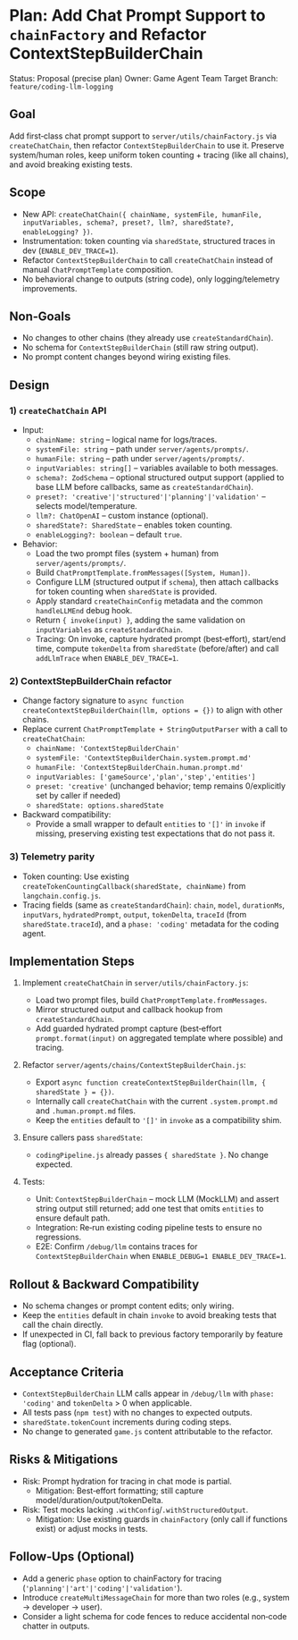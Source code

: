 # Plan: Add Chat Prompt Support to `chainFactory` and Refactor ContextStepBuilderChain

Status: Proposal (precise plan)
Owner: Game Agent Team
Target Branch: `feature/coding-llm-logging`

## Goal

Add first‑class chat prompt support to `server/utils/chainFactory.js` via `createChatChain`, then refactor `ContextStepBuilderChain` to use it. Preserve system/human roles, keep uniform token counting + tracing (like all chains), and avoid breaking existing tests.

## Scope
- New API: `createChatChain({ chainName, systemFile, humanFile, inputVariables, schema?, preset?, llm?, sharedState?, enableLogging? })`.
- Instrumentation: token counting via `sharedState`, structured traces in dev (`ENABLE_DEV_TRACE=1`).
- Refactor `ContextStepBuilderChain` to call `createChatChain` instead of manual `ChatPromptTemplate` composition.
- No behavioral change to outputs (string code), only logging/telemetry improvements.

## Non‑Goals
- No changes to other chains (they already use `createStandardChain`).
- No schema for `ContextStepBuilderChain` (still raw string output).
- No prompt content changes beyond wiring existing files.

## Design

### 1) `createChatChain` API
- Input:
  - `chainName: string` – logical name for logs/traces.
  - `systemFile: string` – path under `server/agents/prompts/`.
  - `humanFile: string` – path under `server/agents/prompts/`.
  - `inputVariables: string[]` – variables available to both messages.
  - `schema?: ZodSchema` – optional structured output support (applied to base LLM before callbacks, same as `createStandardChain`).
  - `preset?: 'creative'|'structured'|'planning'|'validation'` – selects model/temperature.
  - `llm?: ChatOpenAI` – custom instance (optional).
  - `sharedState?: SharedState` – enables token counting.
  - `enableLogging?: boolean` – default `true`.
- Behavior:
  - Load the two prompt files (system + human) from `server/agents/prompts/`.
  - Build `ChatPromptTemplate.fromMessages([System, Human])`.
  - Configure LLM (structured output if `schema`), then attach callbacks for token counting when `sharedState` is provided.
  - Apply standard `createChainConfig` metadata and the common `handleLLMEnd` debug hook.
  - Return `{ invoke(input) }`, adding the same validation on `inputVariables` as `createStandardChain`.
  - Tracing: On invoke, capture hydrated prompt (best‑effort), start/end time, compute `tokenDelta` from `sharedState` (before/after) and call `addLlmTrace` when `ENABLE_DEV_TRACE=1`.

### 2) ContextStepBuilderChain refactor
- Change factory signature to `async function createContextStepBuilderChain(llm, options = {})` to align with other chains.
- Replace current `ChatPromptTemplate + StringOutputParser` with a call to `createChatChain`:
  - `chainName: 'ContextStepBuilderChain'`
  - `systemFile: 'ContextStepBuilderChain.system.prompt.md'`
  - `humanFile: 'ContextStepBuilderChain.human.prompt.md'`
  - `inputVariables: ['gameSource','plan','step','entities']`
  - `preset: 'creative'` (unchanged behavior; temp remains 0/explicitly set by caller if needed)
  - `sharedState: options.sharedState`
- Backward compatibility:
  - Provide a small wrapper to default `entities` to `'[]'` in `invoke` if missing, preserving existing test expectations that do not pass it.

### 3) Telemetry parity
- Token counting: Use existing `createTokenCountingCallback(sharedState, chainName)` from `langchain.config.js`.
- Tracing fields (same as `createStandardChain`): `chain`, `model`, `durationMs`, `inputVars`, `hydratedPrompt`, `output`, `tokenDelta`, `traceId` (from `sharedState.traceId`), and a `phase: 'coding'` metadata for the coding agent.

## Implementation Steps

1) Implement `createChatChain` in `server/utils/chainFactory.js`:
   - Load two prompt files, build `ChatPromptTemplate.fromMessages`.
   - Mirror structured output and callback hookup from `createStandardChain`.
   - Add guarded hydrated prompt capture (best‑effort `prompt.format(input)` on aggregated template where possible) and tracing.

2) Refactor `server/agents/chains/ContextStepBuilderChain.js`:
   - Export `async function createContextStepBuilderChain(llm, { sharedState } = {})`.
   - Internally call `createChatChain` with the current `.system.prompt.md` and `.human.prompt.md` files.
   - Keep the `entities` default to `'[]'` in `invoke` as a compatibility shim.

3) Ensure callers pass `sharedState`:
   - `codingPipeline.js` already passes `{ sharedState }`. No change expected.

4) Tests:
   - Unit: `ContextStepBuilderChain` – mock LLM (MockLLM) and assert string output still returned; add one test that omits `entities` to ensure default path.
   - Integration: Re‑run existing coding pipeline tests to ensure no regressions.
   - E2E: Confirm `/debug/llm` contains traces for `ContextStepBuilderChain` when `ENABLE_DEBUG=1 ENABLE_DEV_TRACE=1`.

## Rollout & Backward Compatibility
- No schema changes or prompt content edits; only wiring.
- Keep the `entities` default in chain `invoke` to avoid breaking tests that call the chain directly.
- If unexpected in CI, fall back to previous factory temporarily by feature flag (optional).

## Acceptance Criteria
- `ContextStepBuilderChain` LLM calls appear in `/debug/llm` with `phase: 'coding'` and `tokenDelta` > 0 when applicable.
- All tests pass (`npm test`) with no changes to expected outputs.
- `sharedState.tokenCount` increments during coding steps.
- No change to generated `game.js` content attributable to the refactor.

## Risks & Mitigations
- Risk: Prompt hydration for tracing in chat mode is partial.
  - Mitigation: Best‑effort formatting; still capture model/duration/output/tokenDelta.
- Risk: Test mocks lacking `.withConfig`/`.withStructuredOutput`.
  - Mitigation: Use existing guards in `chainFactory` (only call if functions exist) or adjust mocks in tests.

## Follow‑Ups (Optional)
- Add a generic `phase` option to chainFactory for tracing (`'planning'|'art'|'coding'|'validation'`).
- Introduce `createMultiMessageChain` for more than two roles (e.g., system → developer → user).
- Consider a light schema for code fences to reduce accidental non‑code chatter in outputs.

